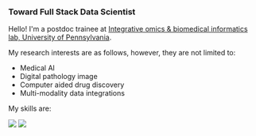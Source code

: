 ### Toward Full Stack Data Scientist
Hello! I'm a postdoc trainee at [Integrative omics & biomedical informatics lab, University of Pennsylvania](https://www.biomedinfolab.com/).


My research interests are as follows, however, they are not limited to:
- Medical AI
- Digital pathology image
- Computer aided drug discovery
- Multi-modality data integrations


My skills are:

<img src="https://img.shields.io/badge/-Python-092e20?logo=Python&logoColor=white"/>  <img src="https://img.shields.io/badge/-R Project-092e20?logo=R&logoColor=white"/> 
